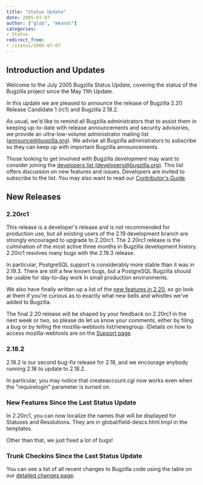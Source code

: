 ```yaml
---
title: "Status Update"
date: 2005-07-07
author: ["glob", "mkanat"]
categories:
- Status
redirect_from:
- /status/2005-07-07
---
```


## Introduction and Updates

Welcome to the July 2005 Bugzilla Status Update, covering the status of the Bugzilla project since the May 11th Update.

In this update we are pleased to announce the release of Bugzilla 2.20 Release Candidate 1 (rc1) and Bugzilla 2.18.2.

As usual, we'd like to remind all Bugzilla administrators that to assist them in keeping up-to-date with release announcements and security advisories, we provide an ultra-low-volume administrator mailing list ([announce@bugzilla.org](https://lists.bugzilla.org/listinfo/announce)). We advise all Bugzilla administrators to subscribe so they can keep up with important Bugzilla announcements.

Those looking to get involved with Bugzilla development may want to consider joining the [developers list (developers@bugzilla.org)](https://lists.bugzilla.org/listinfo/developers). This list offers discussion on new features and issues. Developers are invited to subscribe to the list. You may also want to read our [Contributor's Guide](https://www.bugzilla.org/docs/contributor.html).

## New Releases

### 2.20rc1

This release is a developer's release and is not recommended for production use, but all existing users of the 2.19 development branch are strongly encouraged to upgrade to 2.20rc1\. The 2.20rc1 release is the culmination of the most active three months in Bugzilla development history. 2.20rc1 resolves many bugs with the 2.19.3 release.

In particular, PostgreSQL support is considerably more stable than it was in 2.19.3\. There are still a few known bugs, but a PostgreSQL Bugzilla should be usable for day-to-day work in small production environments.

We also have finally written up a list of the [new features in 2.20](/releases/2.20/), so go look at them if you're curious as to exactly what new bells and whistles we've added to Bugzilla.

The final 2.20 release will be shaped by your feedback on 2.20rc1 in the next week or two, so please do let us know your comments, either by filing a bug or by telling the mozilla-webtools list/newsgroup. (Details on how to access mozilla-webtools are on the [Support page](/support/).

### 2.18.2

2.18.2 is our second bug-fix release for 2.18, and we encourage anybody running 2.18 to update to 2.18.2.

In particular, you may notice that createaccount.cgi now works even when the "requirelogin" parameter is turned on.

### New Features Since the Last Status Update

In 2.20rc1, you can now localize the names that will be displayed for Statuses and Resolutions. They are in global/field-descs.html.tmpl in the templates.

Other than that, we just fixed a lot of bugs!

### Trunk Checkins Since the Last Status Update

You can see a list of all recent changes to Bugzilla code using the table on our [detailed changes page](https://github.com/bugzilla/bugzilla/compare/).
